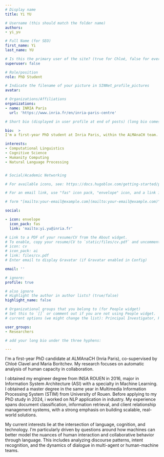 ```yaml
---
# Display name
title: Yi YU

# Username (this should match the folder name)
authors:
- yi_yu

# Full Name (for SEO)
first_name: Yi
last_name: YU

# Is this the primary user of the site? (true for Chloé, false for everyone else)
superuser: false

# Role/position
role: PhD Student

# Indicate the filename of your picture in SINNet_profile_pictures
avatar:

# Organizations/Affiliations
organizations:
- name: INRIA Paris
  url: 'https://www.inria.fr/en/inria-paris-centre'

# Short bio (displayed in user profile at end of posts) (long bio comes later)

bio:  >
I'm a first-year PhD student at Inria Paris, within the ALMAnaCH team. My research focuses on analyzing human capacity in collaboration using conversational data. 

interests:
- Computational Linguistics
- Cognitive Science
- Humanity Computing
- Natural Language Processing


# Social/Academic Networking

# For available icons, see: https://docs.hugoblox.com/getting-started/page-builder/#icons

# For an email link, use "fas" icon pack, "envelope" icon, and a link in the

# form "[mailto:your-email@example.com](mailto:your-email@example.com)" or "#contact" for contact widget.

social:

- icon: envelope
  icon_pack: fas
  link: 'mailto:yi.yu@inria.fr'

# Link to a PDF of your resume/CV from the About widget.
# To enable, copy your resume/CV to `static/files/cv.pdf` and uncomment the lines below.
# icon: cv
# icon_pack: ai
# link: files/cv.pdf
# Enter email to display Gravatar (if Gravatar enabled in Config)

email: ''

# ignore:
profile: true

# also ignore
# Highlight the author in author lists? (true/false)
highlight_name: false

# Organizational groups that you belong to (for People widget)
# Set this to `[]` or comment out if you are not using People widget.
# current options (we might change the list): Principal Investigator, Researchers, Grad Students, Administration, Visitors, Alumni.

user_groups:
- Researchers

# add your long bio under the three hyphens:

---
```


I'm a first-year PhD candidate at ALMAnaCH (Inria Paris), co-supervised by Chloé Clavel and Maria Boritchev. My research focuses on automatic analysis of human capacity in collaboration.

I obtained my engineer degree from INSA ROUEN in 2016, major in Information System Architecture (ASI) with a specialty in Machine Learning. I obtained a master degree in the same year in Multimedia Information Processing System (STIM) from University of Rouen. Before applying to my PhD study in 2024, i worked on NLP application in industry. My experience spans document classification, information retrieval, and client relationship management systems, with a strong emphasis on building scalable, real-world solutions.

My current interests lie at the intersection of language, cognition, and technology. I'm particularly driven by questions around how machines can better model the nuances of human interaction and collaborative behavior through language. This includes analyzing discourse patterns, intent recognition, and the dynamics of dialogue in multi-agent or human-machine teams.
